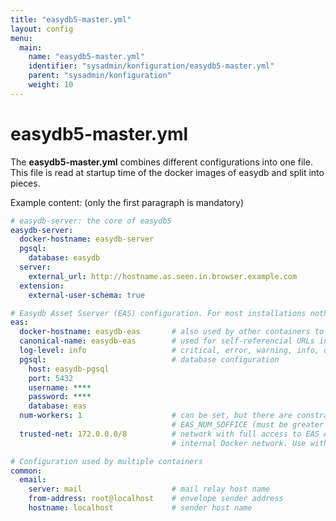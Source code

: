 ```yaml
---
title: "easydb5-master.yml"
layout: config
menu:
  main:
    name: "easydb5-master.yml"
    identifier: "sysadmin/konfiguration/easydb5-master.yml"
    parent: "sysadmin/konfiguration"
    weight: 10
---
```


# easydb5-master.yml

The **easydb5-master.yml** combines different configurations into one file. This file is read at startup time of the docker images of easydb and split into pieces.

Example content: (only the first paragraph is mandatory)

```yaml
# easydb-server: the core of easydb5
easydb-server:
  docker-hostname: easydb-server
  pgsql:
    database: easydb
  server:
    external_url: http://hostname.as.seen.in.browser.example.com
  extension:
    external-user-schema: true

# Easydb Asset Sserver (EAS) configuration. For most installations nothing has to be configured.
eas:
  docker-hostname: easydb-eas       # also used by other containers to find EAS
  canonical-name: easydb-eas		# used for self-referencial URLs in EAS's Apache
  log-level: info                   # critical, error, warning, info, debug
  pgsql:                            # database configuration
    host: easydb-pgsql
    port: 5432
    username: ****
    password: ****
    database: eas
  num-workers: 1                    # can be set, but there are constraints with
                                    # EAS_NUM_SOFFICE (must be greater than EAS_NUM_WORKERS)
  trusted-net: 172.0.0.0/8          # network with full access to EAS API, usually only
                                    # internal Docker network. Use with care.

# Configuration used by multiple containers
common:
  email:
    server: mail                    # mail relay host name
    from-address: root@localhost    # envelope sender address
    hostname: localhost             # sender host name
```
